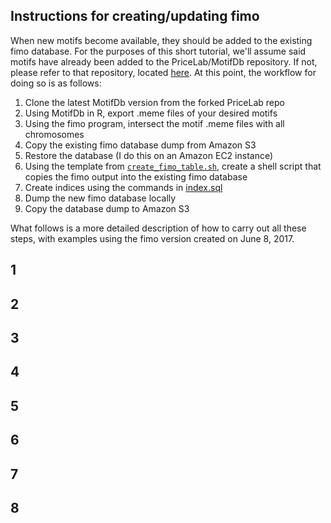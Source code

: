 ## Instructions for creating/updating fimo

When new motifs become available, they should be added to the existing fimo database. For the purposes of this short tutorial, we'll assume said motifs have already been added to the PriceLab/MotifDb repository. If not, please refer to that repository, located [here](https://github.com/PriceLab/MotifDb). At this point, the workflow for doing so is as follows:


1. Clone the latest MotifDb version from the forked PriceLab repo
2. Using MotifDb in R, export .meme files of your desired motifs
3. Using the fimo program, intersect the motif .meme files with all chromosomes
4. Copy the existing fimo database dump from Amazon S3
5. Restore the database (I do this on an Amazon EC2 instance)
6. Using the template from [`create_fimo_table.sh`](https://github.com/PriceLab/BDDS/blob/master/trenadb/fimo/create_fimo_table.sh), create a shell script that copies the fimo output into the existing fimo database
7. Create indices using the commands in [index.sql](https://github.com/PriceLab/BDDS/blob/master/trenadb/fimo/index.sql)
8. Dump the new fimo database locally
9. Copy the database dump to Amazon S3

What follows is a more detailed description of how to carry out all these steps, with examples using the fimo version created on June 8, 2017. 

## 1

## 2

## 3

## 4

## 5

## 6

## 7

## 8

